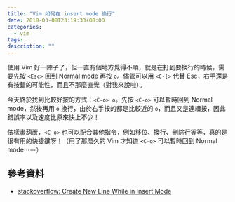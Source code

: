 ```yaml
---
title: "Vim 如何在 insert mode 換行"
date: 2018-03-08T23:19:33+08:00
categories:
  - vim
tags:
description: ""
---
```


使用 Vim 好一陣子了，但一直有個地方覺得不順，就是在打到要換行的時候，需要先按 `<Esc>` 回到 Normal mode 再按 `o`。儘管可以用 `<C-[>` 代替 Esc，右手還是有按錯的可能性，而且不那麼直覺（對我來說啦）。

今天終於找到比較好按的方式：`<C-o> o`。先按 `<C-o>` 可以暫時回到 Normal mode，然後再用 `o` 換行，由於右手按的都是比較近的 `o`，而且又是連續按，因此錯誤率以及速度比原來快上不少！

依樣畫葫蘆，`<C-o>` 也可以配合其他指令，例如移位、換行、刪除行等等，真的是很有用的快捷鍵呀！（用了那麼久的 Vim 才知道 `<C-o>` 可以暫時回到 Normal mode⋯⋯）



## 參考資料

  - [stackoverflow: Create New Line While in Insert Mode](https://stackoverflow.com/questions/18139047/create-new-line-while-in-insert-mode)

